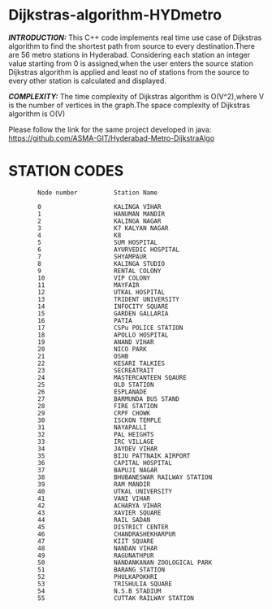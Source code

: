 # Dijkstras-algorithm-HYDmetro

**_INTRODUCTION:_**
This C++ code implements real time use case of Dijkstras algorithm to find the shortest path from source to every destination.There are 56 metro stations in Hyderabad. Considering each station an integer value starting from 0 is assigned,when the user enters the source station Dijkstras algorithm is applied and least no of stations from the source to every other station is calculated and displayed.

**_COMPLEXITY:_**
The time complexity of Dijkstras algorithm is O(V^2),where V is the number of vertices in the graph.The space complexity of Dijkstras algorithm is O(V)

Please follow the link for the same project developed in java: https://github.com/ASMA-GIT/Hyderabad-Metro-DijkstraAlgo

# STATION CODES

            Node number          Station Name

            0                    KALINGA VIHAR
            1                    HANUMAN MANDIR
            2                    KALINGA NAGAR
            3                    K7 KALYAN NAGAR
            4                    K8
            5                    SUM HOSPITAL
            6                    AYURVEDIC HOSPITAL
            7                    SHYAMPAUR
            8                    KALINGA STUDIO
            9                    RENTAL COLONY
            10                   VIP COLONY
            11                   MAYFAIR
            12                   UTKAL HOSPITAL
            13                   TRIDENT UNIVERSITY
            14                   INFOCITY SQUARE
            15                   GARDEN GALLARIA
            16                   PATIA
            17                   CSPu POLICE STATION
            18                   APOLLO HOSPITAL
            19                   ANAND VIHAR
            20                   NICO PARK
            21                   OSHB
            22                   KESARI TALKIES
            23                   SECREATRAIT
            24                   MASTERCANTEEN SQAURE
            25                   OLD STATION
            26                   ESPLANADE
            27                   BARMUNDA BUS STAND
            28                   FIRE STATION
            29                   CRPF CHOWK
            30                   ISCKON TEMPLE
            31                   NAYAPALLI
            32                   PAL HEIGHTS
            33                   IRC VILLAGE
            34                   JAYDEV VIHAR
            35                   BIJU PATTNAIK AIRPORT
            36                   CAPITAL HOSPITAL
            37                   BAPUJI NAGAR
            38                   BHUBANESWAR RAILWAY STATION
            39                   RAM MANDIR
            40                   UTKAL UNIVERSITY
            41                   VANI VIHAR
            42                   ACHARYA VIHAR
            43                   XAVIER SQUARE
            44                   RAIL SADAN
            45                   DISTRICT CENTER
            46                   CHANDRASHEKHARPUR
            47                   KIIT SQUARE
            48                   NANDAN VIHAR
            49                   RAGUNATHPUR
            50                   NANDANKANAN ZOOLOGICAL PARK
            51                   BARANG STATION
            52                   PHULKAPOKHRI
            53                   TRISHULIA SQUARE
            54                   N.S.B STADIUM
            55                   CUTTAK RAILWAY STATION


